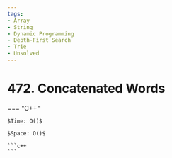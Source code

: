 ```yaml
---
tags:
- Array
- String
- Dynamic Programming
- Depth-First Search
- Trie
- Unsolved
---
```



# 472. Concatenated Words

=== "C++"

    $Time: O()$

    $Space: O()$

    ```c++
    ```